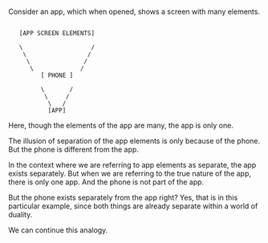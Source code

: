

Consider an app, which when opened, shows a screen with many elements.

```

   [APP SCREEN ELEMENTS]
  
   \                   /
    \                 /
     \               /
      \             /
         [ PHONE ]  
                
         \       /
          \     /
           \   /
           [APP]

```
Here, though the elements of the app are many, the app is only one.

The illusion of separation of the app elements is only because of the phone.
But the phone is different from the app.

In the context where we are referring to app elements as separate, the app exists separately.
But when we are referring to the true nature of the app, there is only one app.
And the phone is not part of the app.

But the phone exists separately from the app right?
Yes, that is in this particular example, since both things are already separate within a world of duality.

We can continue this analogy.









